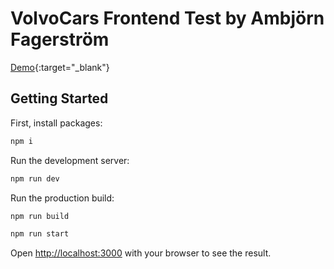 # VolvoCars Frontend Test by Ambjörn Fagerström

[Demo](volvo-cars-frontend-test-p2655wuvh-selfnrj.vercel.app){:target="\_blank"}

## Getting Started

First, install packages:

```bash
npm i
```

Run the development server:

```bash
npm run dev
```

Run the production build:

```bash
npm run build
```

```bash
npm run start
```

Open [http://localhost:3000](http://localhost:3000) with your browser to see the result.
